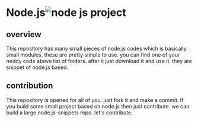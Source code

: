 
# Node.js![node js project](https://github.com/muhsansattar/node-js-project-saas-based/assets/90345731/0dab64b0-a612-4c8d-bffc-c625007b91db)


## overview
This repository has many small pieces of node.js codes which is basically small modules. these are pretty simple to use. you can find one of your neddy code above list of folders. after it just download it and use it. they are snippet of node.js based.

## contribution
This repository is opened for all of you. just fork it and make a commit. If you build some small project based on node.js then just contribute. we can build a large node.js-snippets repo. let's contribute.
